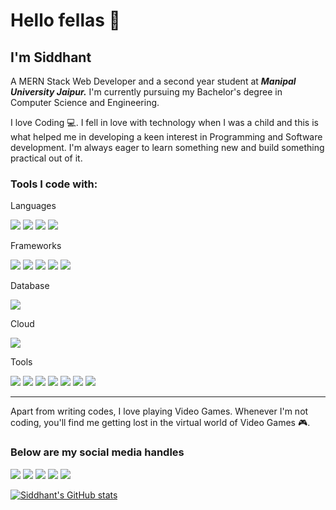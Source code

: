 # Hello fellas :wave:
## I'm **Siddhant**

A MERN Stack Web Developer and a second year student at ***Manipal University Jaipur.***
I'm currently pursuing my Bachelor's degree in Computer Science and Engineering. 

I love Coding :computer:. I fell in love with technology when I was a child and this is what helped me in developing a keen interest in Programming and Software development. I'm always eager to learn something new and build something practical out of it.

### Tools I code with:

Languages

<img src="https://img.shields.io/badge/HTML5-E34F26?style=for-the-badge&logo=html5&logoColor=white"> <img src="https://img.shields.io/badge/CSS3-1572B6?style=for-the-badge&logo=css3&logoColor=white"> <img src="https://img.shields.io/badge/JavaScript-F7DF1E?style=for-the-badge&logo=javascript&logoColor=black"> <img src="https://img.shields.io/badge/Java-ED8B00?style=for-the-badge&logo=java&logoColor=white">

Frameworks

<img src="https://img.shields.io/badge/Bootstrap-563D7C?style=for-the-badge&logo=bootstrap&logoColor=white"> <img src="https://img.shields.io/badge/jQuery-0769AD?style=for-the-badge&logo=jquery&logoColor=white"> <img src="https://img.shields.io/badge/Node.js-43853D?style=for-the-badge&logo=node-dot-js&logoColor=white"> <img src="https://img.shields.io/badge/React-20232A?style=for-the-badge&logo=react&logoColor=61DAFB"> <img src="https://img.shields.io/badge/Express.js-000000?style=for-the-badge&logo=express&logoColor=white">

Database

<img src="https://img.shields.io/badge/MongoDB-4EA94B?style=for-the-badge&logo=mongodb&logoColor=white">

Cloud

<img src="https://img.shields.io/badge/Heroku-430098?style=for-the-badge&logo=heroku&logoColor=white">

Tools

<img src="https://img.shields.io/badge/Visual_Studio_Code-0078D4?style=for-the-badge&logo=visual%20studio%20code&logoColor=white"> <img src="https://img.shields.io/badge/Google_chrome-4285F4?style=for-the-badge&logo=Google-chrome&logoColor=white"> <img src="https://img.shields.io/badge/npm-CB3837?style=for-the-badge&logo=npm&logoColor=white"> <img src="https://img.shields.io/badge/Material--UI-0081CB?style=for-the-badge&logo=material-ui&logoColor=white"> <img src="https://img.shields.io/badge/React_Router-CA4245?style=for-the-badge&logo=react-router&logoColor=white"> <img src="https://img.shields.io/badge/Git-F05032?style=for-the-badge&logo=git&logoColor=white"> <img src="https://img.shields.io/badge/Postman-FF6C37?style=for-the-badge&logo=Postman&logoColor=white"> 

___

Apart from writing codes, I love playing Video Games. Whenever I'm not coding, you'll find me getting lost in the virtual world of Video Games :video_game:.

### Below are my social media handles
[<img src="https://img.shields.io/badge/LinkedIn-0077B5?style=for-the-badge&logo=linkedin&logoColor=white">](https://www.linkedin.com/in/siddhant-kumar-singh-/) [<img src="https://img.shields.io/badge/Gmail-D14836?style=for-the-badge&logo=gmail&logoColor=white"></img>](mailto:singhsiddhantkumar@gmail.com) [<img src="https://img.shields.io/badge/WhatsApp-25D366?style=for-the-badge&logo=whatsapp&logoColor=white">](https://wa.link/zqocrp) [<img src="https://img.shields.io/badge/Instagram-E4405F?style=for-the-badge&logo=instagram&logoColor=white">](https://www.instagram.com/siddhant.exe_/) [<img src="https://img.shields.io/badge/-Hackerrank-2EC866?style=for-the-badge&logo=HackerRank&logoColor=white">](https://www.hackerrank.com/Geralt_of_Rivia_)


[![Siddhant's GitHub stats](https://github-readme-stats.vercel.app/api?username=Geralt-Of-Rivia-Witcher&count_private=true&theme=gruvbox)](https://github.com/anuraghazra/github-readme-stats)

